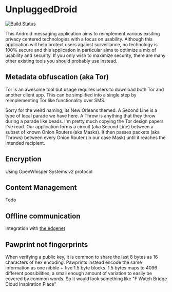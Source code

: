 UnpluggedDroid
==============

[![Build Status](https://travis-ci.org/timvanginderen/UnpluggedDroid.svg?branch=master)](https://travis-ci.org/timvanginderen/UnpluggedDroid)

This Android messaging application aims to reimplement various exsiting privacy centered technologies with a focus on usability.
Although this application will help protect users against surveillance, no technology is 100% secure and this application in particular aims to optimize a mix of usability and security.
If you only wish to maximize security, there are many other existing tools you should probably use instead.

Metadata obfuscation (aka Tor)
------------------------------

Tor is an awesome tool but usage requires users to download both Tor and another client app.
This can be simplified into a single step by reimplementing Tor like functionality over SMS.

Sorry for the weird naming, its New Orleans themed. A Second Line is a
type of local parade we have here. A Throw is anything that they throw
during a parade like beads. I'm pretty much copying the Tor design
papers I've read. Our application forms a circuit (aka Second Line)
between a subset of known Onion Routers (aka Masks). It then passes
packets (aka Throws) between every Onion Router (in our case Mask) until
it reaches the intended recipient.

Encryption
----------
Using OpenWhisper Systems v2 protocol

Content Management
------------------
Todo

Offline communication
---------------------
Integration with [the edgenet](http://theedg.es)

Pawprint not fingerprints
-------------------------
When verifying a public key, it is common to share the last 8 bytes as 16 characters of hex encoding. Pawprints instead encode the same information as one nibble + five 1.5 byte blocks. 1.5 bytes maps to 4096 different possibilities, a small enough amount of variation to easily be covered by common words. 
So it would look something like "F Watch Bridge Cloud Inspiration Place"